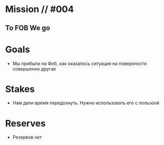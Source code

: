 # Mission // #004
## To FOB We go
# Goals
- Мы прибыли на Фоб, как оказалось ситуация на поверхности совершенно другая

# Stakes
- Нам  дали время передохнуть. Нужно использовать его с пользоой

# Reserves
- Резервов нет